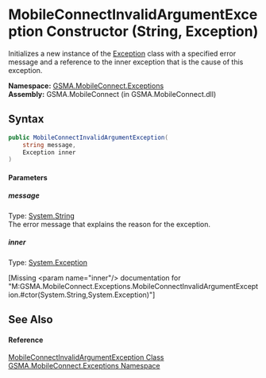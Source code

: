 MobileConnectInvalidArgumentException Constructor (String, Exception)
=====================================================================
Initializes a new instance of the [Exception][1] class with a specified error message and a reference to the inner exception that is the cause of this exception.

**Namespace:** [GSMA.MobileConnect.Exceptions][2]  
**Assembly:** GSMA.MobileConnect (in GSMA.MobileConnect.dll)

Syntax
------

```csharp
public MobileConnectInvalidArgumentException(
	string message,
	Exception inner
)
```

#### Parameters

##### *message*
Type: [System.String][3]  
The error message that explains the reason for the exception.

##### *inner*
Type: [System.Exception][1]  

[Missing &lt;param name="inner"/> documentation for "M:GSMA.MobileConnect.Exceptions.MobileConnectInvalidArgumentException.#ctor(System.String,System.Exception)"]



See Also
--------

#### Reference
[MobileConnectInvalidArgumentException Class][4]  
[GSMA.MobileConnect.Exceptions Namespace][2]  

[1]: http://msdn.microsoft.com/en-us/library/c18k6c59
[2]: ../README.md
[3]: http://msdn.microsoft.com/en-us/library/s1wwdcbf
[4]: README.md
[5]: ../../_icons/Help.png